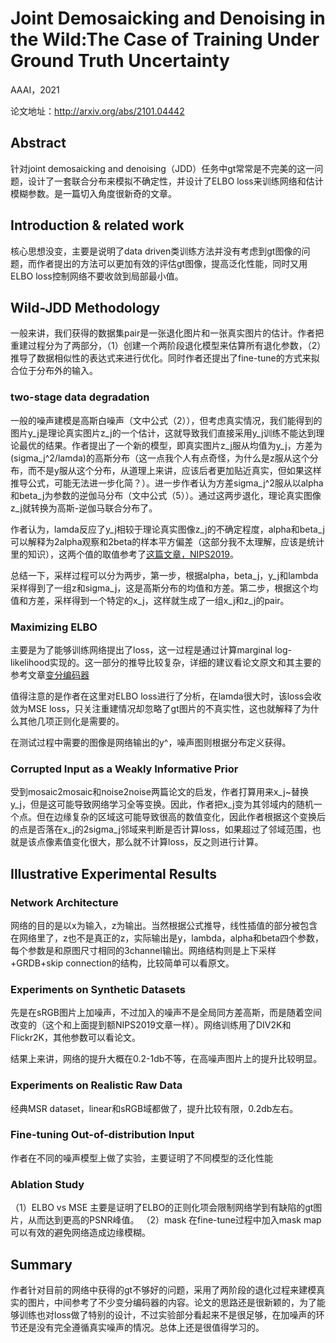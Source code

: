 # Joint Demosaicking and Denoising in the Wild:The Case of Training Under Ground Truth Uncertainty

AAAI，2021

论文地址：http://arxiv.org/abs/2101.04442

## Abstract

针对joint demosaicking and denoising（JDD）任务中gt常常是不完美的这一问题，设计了一套联合分布来模拟不确定性，并设计了ELBO loss来训练网络和估计模糊参数。是一篇切入角度很新奇的文章。

## Introduction & related work

核心思想没变，主要是说明了data driven类训练方法并没有考虑到gt图像的问题，而作者提出的方法可以更加有效的评估gt图像，提高泛化性能，同时又用ELBO loss控制网络不要收敛到局部最小值。

## Wild-JDD Methodology

一般来讲，我们获得的数据集pair是一张退化图片和一张真实图片的估计。作者把重建过程分为了两部分，（1）创建一个两阶段退化模型来估算所有退化参数，（2）推导了数据相似性的表达式来进行优化。同时作者还提出了fine-tune的方式来拟合位于分布外的输入。

### two-stage data degradation

一般的噪声建模是高斯白噪声（文中公式（2）），但考虑真实情况，我们能得到的图片y_j是理论真实图片z_j的一个估计，这就导致我们直接采用y_j训练不能达到理论最优的结果。作者提出了一个新的模型，即真实图片z_j服从均值为y_j，方差为(sigma_j^2/lamda)的高斯分布（这一点我个人有点奇怪，为什么是z服从这个分布，而不是y服从这个分布，从道理上来讲，应该后者更加贴近真实，但如果这样推导公式，可能无法进一步化简？）。进一步作者认为方差sigma_j^2服从以alpha和beta_j为参数的逆伽马分布（文中公式（5））。通过这两步退化，理论真实图像z_j就转换为高斯-逆伽马联合分布了。

作者认为，lamda反应了y_j相较于理论真实图像z_j的不确定程度，alpha和beta_j可以解释为2alpha观察和2beta的样本平方偏差（这部分我不太理解，应该是统计里的知识），这两个值的取值参考了[这篇文章，NIPS2019](https://arxiv.org/abs/1908.11314)。

总结一下，采样过程可以分为两步，第一步，根据alpha，beta_j，y_j和lambda采样得到了一组z和sigma_j，这是高斯分布的均值和方差。第二步，根据这个均值和方差，采样得到一个特定的x_j，这样就生成了一组x_j和z_j的pair。

### Maximizing ELBO

主要是为了能够训练网络提出了loss，这一过程是通过计算marginal log-likelihood实现的。这一部分的推导比较复杂，详细的建议看论文原文和其主要的参考文章[变分编码器](https://arxiv.org/abs/1312.6114)

值得注意的是作者在这里对ELBO loss进行了分析，在lamda很大时，该loss会收敛为MSE loss，只关注重建情况却忽略了gt图片的不真实性，这也就解释了为什么其他几项正则化是需要的。

在测试过程中需要的图像是网络输出的y^，噪声图则根据分布定义获得。

### Corrupted Input as a Weakly Informative Prior

受到mosaic2mosaic和noise2noise两篇论文的启发，作者打算用来x_j~替换y_j，但是这可能导致网络学习全等变换。因此，作者把x_j变为其邻域内的随机一个点。但在边缘复杂的区域这可能导致很高的数值变化，因此作者根据这个变换后的点是否落在x_j的2sigma_j邻域来判断是否计算loss，如果超过了邻域范围，也就是该点像素值变化很大，那么就不计算loss，反之则进行计算。

## Illustrative Experimental Results

### Network Architecture

网络的目的是以x为输入，z为输出。当然根据公式推导，线性插值的部分被包含在网络里了，z也不是真正的z，实际输出是y，lambda，alpha和beta四个参数，每个参数是和原图尺寸相同的3channel输出。网络结构则是上下采样+GRDB+skip connection的结构，比较简单可以看原文。

### Experiments on Synthetic Datasets

先是在sRGB图片上加噪声，不过加入的噪声不是全局同方差高斯，而是随着空间改变的（这个和上面提到额NIPS2019文章一样）。网络训练用了DIV2K和Flickr2K，其他参数可以看论文。

结果上来讲，网络的提升大概在0.2-1db不等，在高噪声图片上的提升比较明显。

### Experiments on Realistic Raw Data

经典MSR dataset，linear和sRGB域都做了，提升比较有限，0.2db左右。

### Fine-tuning Out-of-distribution Input

作者在不同的噪声模型上做了实验，主要证明了不同模型的泛化性能

### Ablation Study

（1）ELBO vs MSE
主要是证明了ELBO的正则化项会限制网络学到有缺陷的gt图片，从而达到更高的PSNR峰值。
（2）mask
在fine-tune过程中加入mask map可以有效的避免网络造成边缘模糊。

## Summary

作者针对目前的网络中获得的gt不够好的问题，采用了两阶段的退化过程来建模真实的图片，中间参考了不少变分编码器的内容。论文的思路还是很新颖的，为了能够训练也对loss做了特别的设计，不过实验部分看起来不是很足够，在加噪声的环节还是没有完全遵循真实噪声的情况。总体上还是很值得学习的。

